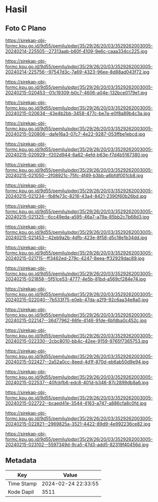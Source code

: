 # Hasil

## Foto C Plano

https://sirekap-obj-formc.kpu.go.id/9d55/pemilu/pdpr/35/29/26/20/03/3529262003005-20240214-225505--27313aab-b60f-4109-9e6c-caaa334cc225.jpg

https://sirekap-obj-formc.kpu.go.id/9d55/pemilu/pdpr/35/29/26/20/03/3529262003005-20240214-225756--97547d3c-7a69-4323-96ee-8d88ad043f72.jpg

https://sirekap-obj-formc.kpu.go.id/9d55/pemilu/pdpr/35/29/26/20/03/3529262003005-20240215-020453--01c19309-b0c7-4606-a04e-132bce0179e1.jpg

https://sirekap-obj-formc.kpu.go.id/9d55/pemilu/pdpr/35/29/26/20/03/3529262003005-20240215-020634--43e4b2bb-3458-477c-be7a-e0f8a89b4c3a.jpg

https://sirekap-obj-formc.kpu.go.id/9d55/pemilu/pdpr/35/29/26/20/03/3529262003005-20240215-020806--dafe16a3-07c7-4e22-9287-053ffbe1ebcd.jpg

https://sirekap-obj-formc.kpu.go.id/9d55/pemilu/pdpr/35/29/26/20/03/3529262003005-20240215-020929--f202d944-6a62-4efd-b63e-f7d4b5167380.jpg

https://sirekap-obj-formc.kpu.go.id/9d55/pemilu/pdpr/35/29/26/20/03/3529262003005-20240215-021050--2f08921c-75fc-4f49-b3bb-a6bfdf001cb8.jpg

https://sirekap-obj-formc.kpu.go.id/9d55/pemilu/pdpr/35/29/26/20/03/3529262003005-20240215-021234--fb8fe73c-8216-43a4-8421-2390f60b26bd.jpg

https://sirekap-obj-formc.kpu.go.id/9d55/pemilu/pdpr/35/29/26/20/03/3529262003005-20240215-021325--6cc49eda-a595-46a7-a79a-85bb2c7b68d3.jpg

https://sirekap-obj-formc.kpu.go.id/9d55/pemilu/pdpr/35/29/26/20/03/3529262003005-20240215-021453--42eb9a2b-4dfb-423e-8f58-d5c18e1b34dd.jpg

https://sirekap-obj-formc.kpu.go.id/9d55/pemilu/pdpr/35/29/26/20/03/3529262003005-20240215-021715--ff3462ed-279c-4247-8eea-ff32929dac89.jpg

https://sirekap-obj-formc.kpu.go.id/9d55/pemilu/pdpr/35/29/26/20/03/3529262003005-20240215-021858--5f51ce53-4777-4e5b-81bd-a569cf284e74.jpg

https://sirekap-obj-formc.kpu.go.id/9d55/pemilu/pdpr/35/29/26/20/03/3529262003005-20240215-022040--7b533f75-e0eb-47da-a2f9-92c6aa34e8a0.jpg

https://sirekap-obj-formc.kpu.go.id/9d55/pemilu/pdpr/35/29/26/20/03/3529262003005-20240215-022147--36d77962-66fe-4146-91de-6bfdba0c452c.jpg

https://sirekap-obj-formc.kpu.go.id/9d55/pemilu/pdpr/35/29/26/20/03/3529262003005-20240215-022330--2cbc8010-bb4c-42ee-9159-9765f7365753.jpg

https://sirekap-obj-formc.kpu.go.id/9d55/pemilu/pdpr/35/29/26/20/03/3529262003005-20240215-022427--2a52a0cc-8eed-4d1f-870d-eb6ab50d9e94.jpg

https://sirekap-obj-formc.kpu.go.id/9d55/pemilu/pdpr/35/29/26/20/03/3529262003005-20240215-022537--40fcbfb6-edc8-401d-b346-87c2899db8a6.jpg

https://sirekap-obj-formc.kpu.go.id/9d55/pemilu/pdpr/35/29/26/20/03/3529262003005-20240215-022722--bcaed41e-3544-4163-a747-a886cfa8c0fd.jpg

https://sirekap-obj-formc.kpu.go.id/9d55/pemilu/pdpr/35/29/26/20/03/3529262003005-20240215-022821--2969825a-3521-4422-89d9-4e992236ce82.jpg

https://sirekap-obj-formc.kpu.go.id/9d55/pemilu/pdpr/35/29/26/20/03/3529262003005-20240215-023102--5597349d-9ca5-47d3-add5-82319f40456d.jpg


## Metadata

| Key        | Value               |
| ---------- | ------------------- |
| Time Stamp | 2024-02-24 22:33:55 |
| Kode Dapil | 3511                |



